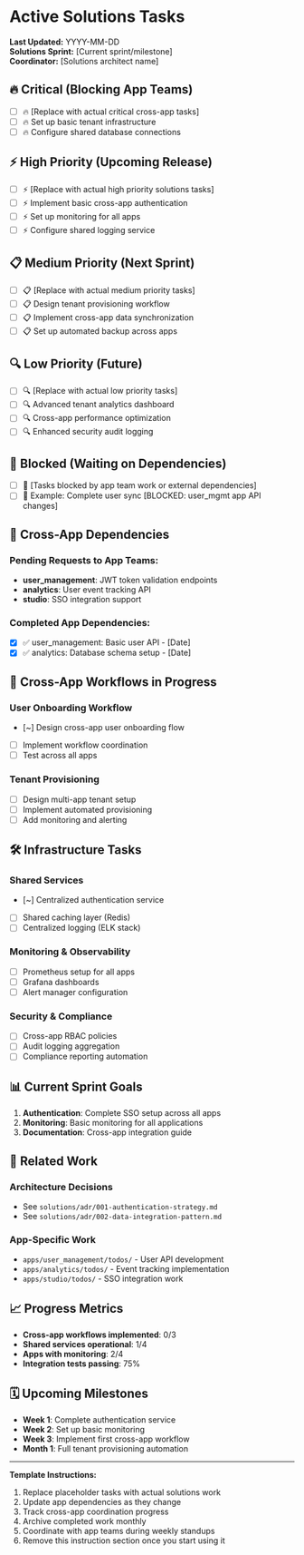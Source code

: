 # Active Solutions Tasks

**Last Updated:** YYYY-MM-DD  
**Solutions Sprint:** [Current sprint/milestone]  
**Coordinator:** [Solutions architect name]

## 🔥 Critical (Blocking App Teams)

- [ ] 🔥 [Replace with actual critical cross-app tasks]
- [ ] 🔥 Set up basic tenant infrastructure
- [ ] 🔥 Configure shared database connections

## ⚡ High Priority (Upcoming Release)

- [ ] ⚡ [Replace with actual high priority solutions tasks]  
- [ ] ⚡ Implement basic cross-app authentication
- [ ] ⚡ Set up monitoring for all apps
- [ ] ⚡ Configure shared logging service

## 📋 Medium Priority (Next Sprint)

- [ ] 📋 [Replace with actual medium priority tasks]
- [ ] 📋 Design tenant provisioning workflow
- [ ] 📋 Implement cross-app data synchronization
- [ ] 📋 Set up automated backup across apps

## 🔍 Low Priority (Future)

- [ ] 🔍 [Replace with actual low priority tasks]
- [ ] 🔍 Advanced tenant analytics dashboard
- [ ] 🔍 Cross-app performance optimization
- [ ] 🔍 Enhanced security audit logging

## 🚫 Blocked (Waiting on Dependencies)

- [ ] 🚫 [Tasks blocked by app team work or external dependencies]
- [ ] 🚫 Example: Complete user sync [BLOCKED: user_mgmt app API changes]

## 📝 Cross-App Dependencies

### Pending Requests to App Teams:
- **user_management**: JWT token validation endpoints
- **analytics**: User event tracking API
- **studio**: SSO integration support

### Completed App Dependencies:
- [x] ✅ user_management: Basic user API - [Date]
- [x] ✅ analytics: Database schema setup - [Date]

## 🔄 Cross-App Workflows in Progress

### User Onboarding Workflow
- [~] Design cross-app user onboarding flow
- [ ] Implement workflow coordination
- [ ] Test across all apps

### Tenant Provisioning  
- [ ] Design multi-app tenant setup
- [ ] Implement automated provisioning
- [ ] Add monitoring and alerting

## 🛠️ Infrastructure Tasks

### Shared Services
- [~] Centralized authentication service
- [ ] Shared caching layer (Redis)
- [ ] Centralized logging (ELK stack)

### Monitoring & Observability
- [ ] Prometheus setup for all apps
- [ ] Grafana dashboards
- [ ] Alert manager configuration

### Security & Compliance
- [ ] Cross-app RBAC policies
- [ ] Audit logging aggregation
- [ ] Compliance reporting automation

## 📊 Current Sprint Goals

1. **Authentication**: Complete SSO setup across all apps
2. **Monitoring**: Basic monitoring for all applications  
3. **Documentation**: Cross-app integration guide

## 🔗 Related Work

### Architecture Decisions
- See `solutions/adr/001-authentication-strategy.md`
- See `solutions/adr/002-data-integration-pattern.md`

### App-Specific Work
- `apps/user_management/todos/` - User API development
- `apps/analytics/todos/` - Event tracking implementation
- `apps/studio/todos/` - SSO integration work

## 📈 Progress Metrics

- **Cross-app workflows implemented**: 0/3
- **Shared services operational**: 1/4  
- **Apps with monitoring**: 2/4
- **Integration tests passing**: 75%

## 🗓️ Upcoming Milestones

- **Week 1**: Complete authentication service
- **Week 2**: Set up basic monitoring
- **Week 3**: Implement first cross-app workflow
- **Month 1**: Full tenant provisioning automation

---

**Template Instructions:**
1. Replace placeholder tasks with actual solutions work
2. Update app dependencies as they change
3. Track cross-app coordination progress
4. Archive completed work monthly
5. Coordinate with app teams during weekly standups
6. Remove this instruction section once you start using it